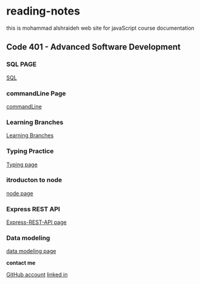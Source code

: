 # reading-notes

this is mohammad alshraideh web site for  javaScript course documentation  


## Code 401 - Advanced Software Development

  ### SQL PAGE 

[SQL](./sql.md)

### commandLine Page

[commandLine](./commandLine.md)


### Learning Branches 

[Learning Branches](./learningBranches.md)

### Typing Practice 

[Typing page](TypingPractice.md)

### itroducton to node 
[node page](./node.md)

### Express REST API

[Express-REST-API page](Express-REST-API.md)

### Data modeling
[data modeling page](DataModeling.md)

**contact me**

[GitHub account](https://github.com/mohammadsh96)
[linked in ](https://www.linkedin.com/in/mohammad-alshraideh-67820b186/)
